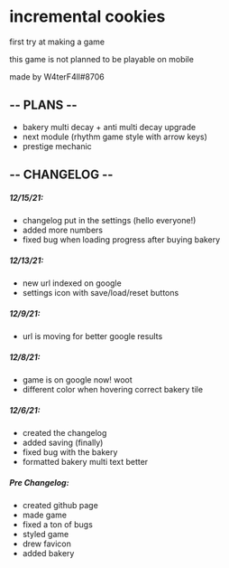 # incremental cookies

first try at making a game

this game is not planned to be playable on mobile

made by W4terF4ll#8706

## -- PLANS --

- bakery multi decay + anti multi decay upgrade
- next module (rhythm game style with arrow keys)
- prestige mechanic

 ## -- CHANGELOG --

##### 12/15/21:
- changelog put in the settings (hello everyone!)
- added more numbers
- fixed bug when loading progress after buying bakery

##### 12/13/21:
- new url indexed on google
- settings icon with save/load/reset buttons

##### 12/9/21:
- url is moving for better google results

##### 12/8/21:
- game is on google now! woot
- different color when hovering correct bakery tile

##### 12/6/21: 
- created the changelog 
- added saving (finally) 
- fixed bug with the bakery 
- formatted bakery multi text better

##### Pre Changelog:
- created github page
- made game
- fixed a ton of bugs
- styled game
- drew favicon
- added bakery
